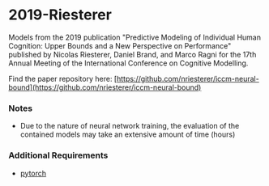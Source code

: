 2019-Riesterer
==============

Models from the 2019 publication "Predictive Modeling of Individual Human Cognition: Upper Bounds and a New Perspective on Performance" published by Nicolas Riesterer, Daniel Brand, and Marco Ragni for the 17th Annual Meeting of the International Conference on Cognitive Modelling.

Find the paper repository here: [https://github.com/nriesterer/iccm-neural-bound](https://github.com/nriesterer/iccm-neural-bound)

### Notes

- Due to the nature of neural network training, the evaluation of the contained models may take an extensive amount of time (hours)

### Additional Requirements

- [pytorch](https://pytorch.org)
